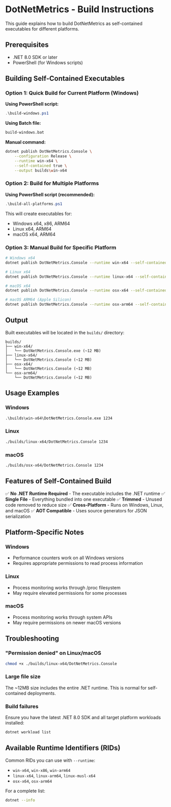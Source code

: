 # DotNetMetrics - Build Instructions

This guide explains how to build DotNetMetrics as self-contained executables for different platforms.

## Prerequisites

- .NET 8.0 SDK or later
- PowerShell (for Windows scripts)

## Building Self-Contained Executables

### Option 1: Quick Build for Current Platform (Windows)

**Using PowerShell script:**
```powershell
.\build-windows.ps1
```

**Using Batch file:**
```cmd
build-windows.bat
```

**Manual command:**
```bash
dotnet publish DotNetMetrics.Console \
    --configuration Release \
    --runtime win-x64 \
    --self-contained true \
    --output builds\win-x64
```

### Option 2: Build for Multiple Platforms

**Using PowerShell script (recommended):**
```powershell
.\build-all-platforms.ps1
```

This will create executables for:
- Windows x64, x86, ARM64
- Linux x64, ARM64  
- macOS x64, ARM64

### Option 3: Manual Build for Specific Platform

```bash
# Windows x64
dotnet publish DotNetMetrics.Console --runtime win-x64 --self-contained true --output builds/win-x64

# Linux x64
dotnet publish DotNetMetrics.Console --runtime linux-x64 --self-contained true --output builds/linux-x64

# macOS x64
dotnet publish DotNetMetrics.Console --runtime osx-x64 --self-contained true --output builds/osx-x64

# macOS ARM64 (Apple Silicon)
dotnet publish DotNetMetrics.Console --runtime osx-arm64 --self-contained true --output builds/osx-arm64
```

## Output

Built executables will be located in the `builds/` directory:

```
builds/
├── win-x64/
│   └── DotNetMetrics.Console.exe (~12 MB)
├── linux-x64/
│   └── DotNetMetrics.Console (~12 MB)
├── osx-x64/
│   └── DotNetMetrics.Console (~12 MB)
└── osx-arm64/
    └── DotNetMetrics.Console (~12 MB)
```

## Usage Examples

### Windows
```cmd
.\builds\win-x64\DotNetMetrics.Console.exe 1234
```

### Linux
```bash
./builds/linux-x64/DotNetMetrics.Console 1234
```

### macOS
```bash
./builds/osx-x64/DotNetMetrics.Console 1234
```

## Features of Self-Contained Build

✅ **No .NET Runtime Required** - The executable includes the .NET runtime
✅ **Single File** - Everything bundled into one executable
✅ **Trimmed** - Unused code removed to reduce size
✅ **Cross-Platform** - Runs on Windows, Linux, and macOS
✅ **AOT Compatible** - Uses source generators for JSON serialization

## Platform-Specific Notes

### Windows
- Performance counters work on all Windows versions
- Requires appropriate permissions to read process information

### Linux
- Process monitoring works through /proc filesystem
- May require elevated permissions for some processes

### macOS
- Process monitoring works through system APIs
- May require permissions on newer macOS versions

## Troubleshooting

### "Permission denied" on Linux/macOS
```bash
chmod +x ./builds/linux-x64/DotNetMetrics.Console
```

### Large file size
The ~12MB size includes the entire .NET runtime. This is normal for self-contained deployments.

### Build failures
Ensure you have the latest .NET 8.0 SDK and all target platform workloads installed:
```bash
dotnet workload list
```

## Available Runtime Identifiers (RIDs)

Common RIDs you can use with `--runtime`:
- `win-x64`, `win-x86`, `win-arm64`
- `linux-x64`, `linux-arm64`, `linux-musl-x64`
- `osx-x64`, `osx-arm64`

For a complete list:
```bash
dotnet --info
```